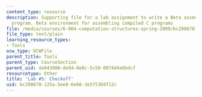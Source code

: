 ```yaml
---
content_type: resource
description: Supporting file for a lab assignment to write a Beta assembly language
  program. Beta environment for assembling compiled C programs
file: /media/courses/6-004-computation-structures-spring-2009/bc298670125a5ee86e683e5753b9f12c_lab5checkoff.uasm
file_type: text/plain
learning_resource_types:
- Tools
ocw_type: OCWFile
parent_title: Tools
parent_type: CourseSection
parent_uid: 4a943900-de94-8e8c-5c50-0874d4a8bdcf
resourcetype: Other
title: 'Lab #5: Checkoff'
uid: bc298670-125a-5ee8-6e68-3e5753b9f12c
---
```

